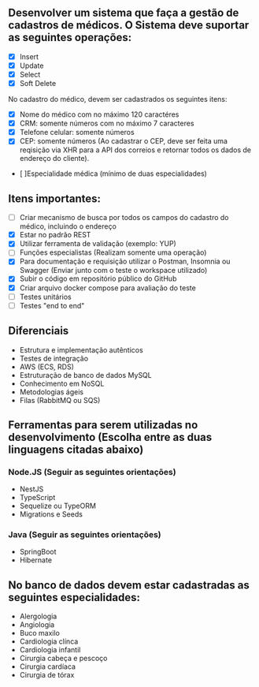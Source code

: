 ## Desenvolver um sistema que faça a gestão de cadastros de médicos. O Sistema deve suportar as seguintes operações:

- [x] Insert
- [x] Update
- [x] Select
- [x] Soft Delete

No cadastro do médico, devem ser cadastrados os seguintes itens:

- [x] Nome do médico com no máximo 120 caractéres
- [x] CRM: somente números com no máximo 7 caracteres
- [x] Telefone celular: somente números
- [x] CEP: somente números (Ao cadastrar o CEP, deve ser feita uma reqisição via XHR para a API dos correios e retornar todos os dados de endereço do cliente).
- [ ]Especialidade médica (mínimo de duas especialidades)

## Itens importantes:

- [ ] Criar mecanismo de busca por todos os campos do cadastro do médico, incluindo o endereço
- [x] Estar no padrão REST
- [x] Utilizar ferramenta de validação (exemplo: YUP)
- [ ] Funções especialistas (Realizam somente uma operação)
- [x] Para documentação e requisição utilizar o Postman, Insomnia ou Swagger (Enviar junto com o teste o workspace utilizado)
- [x] Subir o código em repositório público do GitHub
- [x] Criar arquivo docker compose para avaliação do teste
- [ ] Testes unitários
- [ ] Testes "end to end"

## Diferenciais

- Estrutura e implementação autênticos
- Testes de integração
- AWS (ECS, RDS)
- Estruturação de banco de dados MySQL
- Conhecimento em NoSQL
- Metodologias ágeis
- Filas (RabbitMQ ou SQS)

## Ferramentas para serem utilizadas no desenvolvimento (Escolha entre as duas linguagens citadas abaixo)

### Node.JS (Seguir as seguintes orientações)
- NestJS
- TypeScript
- Sequelize ou TypeORM
- Migrations e Seeds

### Java (Seguir as seguintes orientações)
- SpringBoot
- Hibernate

## No banco de dados devem estar cadastradas as seguintes especialidades:
- Alergologia
- Angiologia
- Buco maxilo
- Cardiologia clínca
- Cardiologia infantil
- Cirurgia cabeça e pescoço
- Cirurgia cardíaca
- Cirurgia de tórax